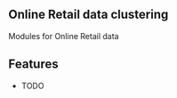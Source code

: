 Online Retail data clustering
--------

Modules for Online Retail data

[comment]: <> (* Free software: MIT license)
[comment]: <> (* Documentation: https://tools.readthedocs.io.)

Features
--------

* TODO

